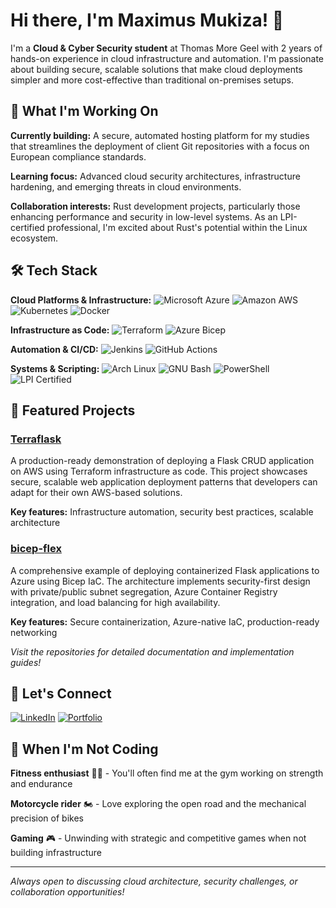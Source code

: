 # Hi there, I'm Maximus Mukiza! 👋

I'm a **Cloud & Cyber Security student** at Thomas More Geel with 2 years of hands-on experience in cloud infrastructure and automation. I'm passionate about building secure, scalable solutions that make cloud deployments simpler and more cost-effective than traditional on-premises setups.


## 🎯 What I'm Working On

**Currently building:** A secure, automated hosting platform for my studies that streamlines the deployment of client Git repositories with a focus on European compliance standards.

**Learning focus:** Advanced cloud security architectures, infrastructure hardening, and emerging threats in cloud environments.

**Collaboration interests:** Rust development projects, particularly those enhancing performance and security in low-level systems. As an LPI-certified professional, I'm excited about Rust's potential within the Linux ecosystem.


## 🛠️ Tech Stack

**Cloud Platforms & Infrastructure:**
![Microsoft Azure](https://img.shields.io/badge/Microsoft%20Azure-0078D4?style=for-the-badge&logo=microsoftazure&logoColor=white)
![Amazon AWS](https://img.shields.io/badge/Amazon%20AWS-FF9900?style=for-the-badge&logo=amazonaws&logoColor=white)
![Kubernetes](https://img.shields.io/badge/Kubernetes-326CE5?style=for-the-badge&logo=kubernetes&logoColor=white)
![Docker](https://img.shields.io/badge/Docker-2496ED?style=for-the-badge&logo=docker&logoColor=white)

**Infrastructure as Code:**
![Terraform](https://img.shields.io/badge/Terraform-623CE4?style=for-the-badge&logo=terraform&logoColor=white)
![Azure Bicep](https://img.shields.io/badge/Azure%20Bicep-0078D4?style=for-the-badge&logo=microsoftazure&logoColor=white)

**Automation & CI/CD:**
![Jenkins](https://img.shields.io/badge/Jenkins-D24939?style=for-the-badge&logo=jenkins&logoColor=white)
![GitHub Actions](https://img.shields.io/badge/GitHub%20Actions-2088FF?style=for-the-badge&logo=githubactions&logoColor=white)

**Systems & Scripting:**
![Arch Linux](https://img.shields.io/badge/Arch%20Linux-1793D1?style=for-the-badge&logo=archlinux&logoColor=white)
![GNU Bash](https://img.shields.io/badge/GNU%20Bash-4EAA25?style=for-the-badge&logo=gnubash&logoColor=white)
![PowerShell](https://img.shields.io/badge/PowerShell-5391FE?style=for-the-badge&logo=powershell&logoColor=white)
![LPI Certified](https://img.shields.io/badge/LPI%20Certified-FCC624?style=for-the-badge&logo=linux&logoColor=black)


## 🚀 Featured Projects

### [**Terraflask**](https://github.com/Grambot-ops/Terraflask)
A production-ready demonstration of deploying a Flask CRUD application on AWS using Terraform infrastructure as code. This project showcases secure, scalable web application deployment patterns that developers can adapt for their own AWS-based solutions.

**Key features:** Infrastructure automation, security best practices, scalable architecture

### [**bicep-flex**](https://github.com/Grambot-ops/bicep-flex)
A comprehensive example of deploying containerized Flask applications to Azure using Bicep IaC. The architecture implements security-first design with private/public subnet segregation, Azure Container Registry integration, and load balancing for high availability.

**Key features:** Secure containerization, Azure-native IaC, production-ready networking

*Visit the repositories for detailed documentation and implementation guides!*


## 🤝 Let's Connect

[![LinkedIn](https://img.shields.io/badge/LinkedIn-0077B5?style=for-the-badge&logo=linkedin&logoColor=white)](https://www.linkedin.com/in/maximus-mukiza-1523a5297/)
[![Portfolio](https://img.shields.io/badge/Portfolio-000000?style=for-the-badge&logo=vercel&logoColor=white)](https://mmt-labs.be/)


## 🌟 When I'm Not Coding

**Fitness enthusiast** 🏋️‍♂️ - You'll often find me at the gym working on strength and endurance

**Motorcycle rider** 🏍️ - Love exploring the open road and the mechanical precision of bikes

**Gaming** 🎮 - Unwinding with strategic and competitive games when not building infrastructure

---

*Always open to discussing cloud architecture, security challenges, or collaboration opportunities!*

